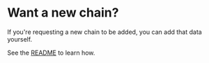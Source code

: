 # Want a new chain?

If you're requesting a new chain to be added, you can add that data yourself. 

See the [README](https://github.com/GridPlus/chains) to learn how.
